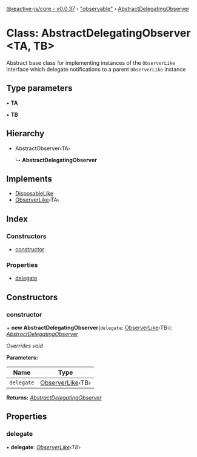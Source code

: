 [@reactive-js/core - v0.0.37](../README.md) › ["observable"](../modules/_observable_.md) › [AbstractDelegatingObserver](_observable_.abstractdelegatingobserver.md)

# Class: AbstractDelegatingObserver <**TA, TB**>

Abstract base class for implementing instances of the `ObserverLike` interface
which delegate notifications to a parent `ObserverLike` instance

## Type parameters

▪ **TA**

▪ **TB**

## Hierarchy

* AbstractObserver‹TA›

  ↳ **AbstractDelegatingObserver**

## Implements

* [DisposableLike](../interfaces/_disposable_.disposablelike.md)
* [ObserverLike](../interfaces/_observable_.observerlike.md)‹TA›

## Index

### Constructors

* [constructor](_observable_.abstractdelegatingobserver.md#constructor)

### Properties

* [delegate](_observable_.abstractdelegatingobserver.md#delegate)

## Constructors

###  constructor

\+ **new AbstractDelegatingObserver**(`delegate`: [ObserverLike](../interfaces/_observable_.observerlike.md)‹TB›): *[AbstractDelegatingObserver](_observable_.abstractdelegatingobserver.md)*

*Overrides void*

**Parameters:**

Name | Type |
------ | ------ |
`delegate` | [ObserverLike](../interfaces/_observable_.observerlike.md)‹TB› |

**Returns:** *[AbstractDelegatingObserver](_observable_.abstractdelegatingobserver.md)*

## Properties

###  delegate

• **delegate**: *[ObserverLike](../interfaces/_observable_.observerlike.md)‹TB›*
